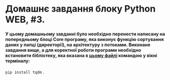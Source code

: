 # Домашнє завдання блоку Python WEB, #3.
 
#### У цьому домашньому завданні було необхідно перенести написану на попередньому блоці Core програму, яка виконує функцію сортування даних у папці (директорії), на архітектуру з потоками. Виконане завдання вище, а для коректної роботи програми необхідно встановити бібліотеку, яка вказана в [цьому файлі](https://github.com/bkitw/GoIT_PyWEB_hm4/blob/main/requirements.txt) командою у вікні терміналу:

`pip install tqdm` .
